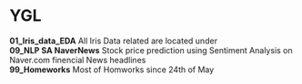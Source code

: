 # YGL

**01_Iris_data_EDA** All Iris Data related are located under   
**09_NLP SA NaverNews** Stock price prediction using Sentiment Analysis on Naver.com finencial News headlines  
**99_Homeworks** Most of Homworks since 24th of May 
